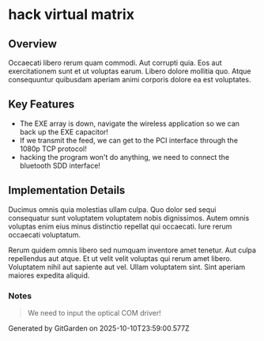 # hack virtual matrix

## Overview
Occaecati libero rerum quam commodi. Aut corrupti quia. Eos aut exercitationem sunt et ut voluptas earum. Libero dolore mollitia quo. Atque consequuntur quibusdam aperiam animi corporis dolore ea est voluptates.

## Key Features
- The EXE array is down, navigate the wireless application so we can back up the EXE capacitor!
- If we transmit the feed, we can get to the PCI interface through the 1080p TCP protocol!
- hacking the program won't do anything, we need to connect the bluetooth SDD interface!

## Implementation Details
Ducimus omnis quia molestias ullam culpa. Quo dolor sed sequi consequatur sunt voluptatem voluptatem nobis dignissimos. Autem omnis voluptas enim eius minus distinctio repellat qui occaecati. Iure rerum occaecati voluptatum.
 Rerum quidem omnis libero sed numquam inventore amet tenetur. Aut culpa repellendus aut atque. Et ut velit velit voluptas qui rerum amet libero. Voluptatem nihil aut sapiente aut vel. Ullam voluptatem sint. Sint aperiam maiores expedita aliquid.

### Notes
> We need to input the optical COM driver!

Generated by GitGarden on 2025-10-10T23:59:00.577Z